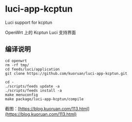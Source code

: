 # luci-app-kcptun
Luci support for kcptun

OpenWrt 上的 Kcptun Luci 支持界面

## 编译说明

```
cd openwrt
rm -rf tmp/
cd feeds/luci/application
git clone https://github.com/kuoruan/luci-app-kcptun.git

cd -
./scripts/feeds update -a
./scripts/feeds install -a
make menuconfig
make package/luci-app-kcptun/compile
```

截图：[https://blog.kuoruan.com/113.html](https://blog.kuoruan.com/113.html)
